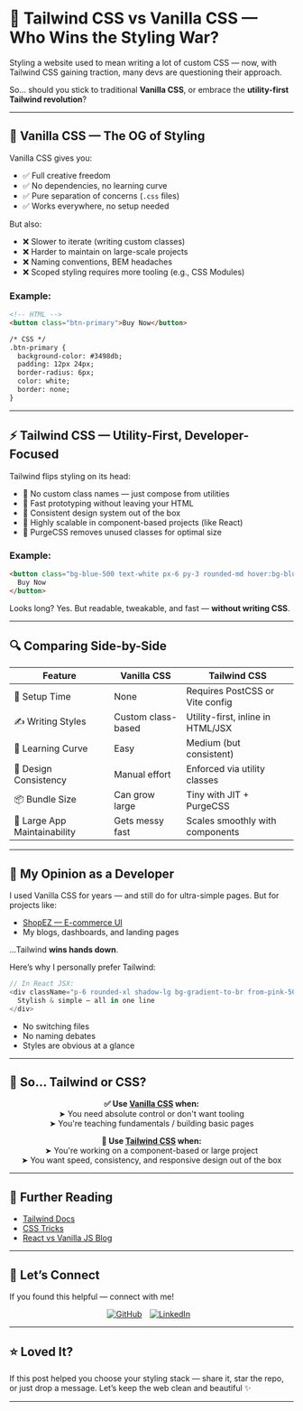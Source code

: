 # 🎨 Tailwind CSS vs Vanilla CSS — Who Wins the Styling War?

Styling a website used to mean writing a lot of custom CSS — now, with Tailwind CSS gaining traction, many devs are questioning their approach.

So… should you stick to traditional **Vanilla CSS**, or embrace the **utility-first Tailwind revolution**?

---

## 🎯 Vanilla CSS — The OG of Styling

Vanilla CSS gives you:

* ✅ Full creative freedom
* ✅ No dependencies, no learning curve
* ✅ Pure separation of concerns (`.css` files)
* ✅ Works everywhere, no setup needed

But also:

* ❌ Slower to iterate (writing custom classes)
* ❌ Harder to maintain on large-scale projects
* ❌ Naming conventions, BEM headaches
* ❌ Scoped styling requires more tooling (e.g., CSS Modules)

### Example:

```html
<!-- HTML -->
<button class="btn-primary">Buy Now</button>

/* CSS */
.btn-primary {
  background-color: #3498db;
  padding: 12px 24px;
  border-radius: 6px;
  color: white;
  border: none;
}
```

---

## ⚡ Tailwind CSS — Utility-First, Developer-Focused

Tailwind flips styling on its head:

* 🚀 No custom class names — just compose from utilities
* 🧠 Fast prototyping without leaving your HTML
* 💅 Consistent design system out of the box
* 🧩 Highly scalable in component-based projects (like React)
* 🧽 PurgeCSS removes unused classes for optimal size

### Example:

```html
<button class="bg-blue-500 text-white px-6 py-3 rounded-md hover:bg-blue-600">
  Buy Now
</button>
```

Looks long? Yes.
But readable, tweakable, and fast — **without writing CSS**.

---

## 🔍 Comparing Side-by-Side

| Feature                      | Vanilla CSS        | Tailwind CSS                      |
| ---------------------------- | ------------------ | --------------------------------- |
| 🚀 Setup Time                | None               | Requires PostCSS or Vite config   |
| ✍️ Writing Styles            | Custom class-based | Utility-first, inline in HTML/JSX |
| 🧠 Learning Curve            | Easy               | Medium (but consistent)           |
| 🎯 Design Consistency        | Manual effort      | Enforced via utility classes      |
| 📦 Bundle Size               | Can grow large     | Tiny with JIT + PurgeCSS          |
| 💼 Large App Maintainability | Gets messy fast    | Scales smoothly with components   |

---

## 🧠 My Opinion as a Developer

I used Vanilla CSS for years — and still do for ultra-simple pages.
But for projects like:

* [ShopEZ — E-commerce UI](https://shop-ez-sujal-1245s-projects.vercel.app/)
* My blogs, dashboards, and landing pages

...Tailwind **wins hands down**.

Here’s why I personally prefer Tailwind:

```js
// In React JSX:
<div className="p-6 rounded-xl shadow-lg bg-gradient-to-br from-pink-500 to-yellow-400">
  Stylish & simple — all in one line
</div>
```

* No switching files
* No naming debates
* Styles are obvious at a glance

---

## 💬 So... Tailwind or CSS?

<p align="center">
  <strong>✅ Use <u>Vanilla CSS</u> when:</strong><br/>
  ➤ You need absolute control or don't want tooling<br/>
  ➤ You're teaching fundamentals / building basic pages
</p>

<p align="center">
  <strong>🚀 Use <u>Tailwind CSS</u> when:</strong><br/>
  ➤ You're working on a component-based or large project<br/>
  ➤ You want speed, consistency, and responsive design out of the box
</p>

---

## 🔗 Further Reading

* [Tailwind Docs](https://tailwindcss.com/docs)
* [CSS Tricks](https://css-tricks.com)
* [React vs Vanilla JS Blog](/blog/react-vs-vanilla-html-js)

---

## 💬 Let’s Connect

If you found this helpful  — connect with me!

<p align="center">
  <a href="https://github.com/sujal-1245" target="_blank" style="display:inline-block;margin-right:10px;">
    <img src="https://img.shields.io/badge/GitHub-181717?style=for-the-badge&logo=github&logoColor=white" alt="GitHub" />
  </a>
  <a href="https://linkedin.com/in/sujal-bhagat-sdb1245" target="_blank" style="display:inline-block;margin-right:10px;">
    <img src="https://img.shields.io/badge/LinkedIn-0077B5?style=for-the-badge&logo=linkedin&logoColor=white" alt="LinkedIn" />
  </a>
</p>

---

## ⭐️ Loved It?

If this post helped you choose your styling stack — share it, star the repo, or just drop a message.
Let’s keep the web clean and beautiful ✨

---

